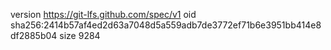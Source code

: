 version https://git-lfs.github.com/spec/v1
oid sha256:2414b57af4ed2d63a7048d5a559adb7de3772ef71b6e3951bb414e8df2885b04
size 9284
